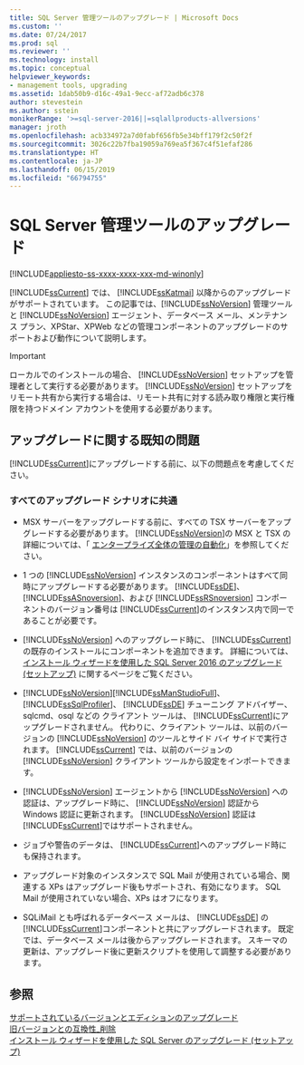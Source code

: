 ```yaml
---
title: SQL Server 管理ツールのアップグレード | Microsoft Docs
ms.custom: ''
ms.date: 07/24/2017
ms.prod: sql
ms.reviewer: ''
ms.technology: install
ms.topic: conceptual
helpviewer_keywords:
- management tools, upgrading
ms.assetid: 1dab50b9-d16c-49a1-9ecc-af72adb6c378
author: stevestein
ms.author: sstein
monikerRange: '>=sql-server-2016||=sqlallproducts-allversions'
manager: jroth
ms.openlocfilehash: acb334972a7d0fabf656fb5e34bff179f2c50f2f
ms.sourcegitcommit: 3026c22b7fba19059a769ea5f367c4f51efaf286
ms.translationtype: HT
ms.contentlocale: ja-JP
ms.lasthandoff: 06/15/2019
ms.locfileid: "66794755"
---
```

# <a name="upgrade-sql-server-management-tools"></a>SQL Server 管理ツールのアップグレード

[!INCLUDE[appliesto-ss-xxxx-xxxx-xxx-md-winonly](../../includes/appliesto-ss-xxxx-xxxx-xxx-md-winonly.md)]

[!INCLUDE[ssCurrent](../../includes/sscurrent-md.md)] では、 [!INCLUDE[ssKatmai](../../includes/sskatmai-md.md)] 以降からのアップグレードがサポートされています。 この記事では、[!INCLUDE[ssNoVersion](../../includes/ssnoversion-md.md)] 管理ツールと [!INCLUDE[ssNoVersion](../../includes/ssnoversion-md.md)] エージェント、データベース メール、メンテナンス プラン、XPStar、XPWeb などの管理コンポーネントのアップグレードのサポートおよび動作について説明します。  
  
> [!IMPORTANT]  
>  ローカルでのインストールの場合、 [!INCLUDE[ssNoVersion](../../includes/ssnoversion-md.md)] セットアップを管理者として実行する必要があります。 [!INCLUDE[ssNoVersion](../../includes/ssnoversion-md.md)] セットアップをリモート共有から実行する場合は、リモート共有に対する読み取り権限と実行権限を持つドメイン アカウントを使用する必要があります。  
  
## <a name="known-upgrade-issues"></a>アップグレードに関する既知の問題  
[!INCLUDE[ssCurrent](../../includes/sscurrent-md.md)]にアップグレードする前に、以下の問題点を考慮してください。  
  
### <a name="for-all-upgrade-scenarios"></a>すべてのアップグレード シナリオに共通  
  
- MSX サーバーをアップグレードする前に、すべての TSX サーバーをアップグレードする必要があります。 [!INCLUDE[ssNoVersion](../../includes/ssnoversion-md.md)]の MSX と TSX の詳細については、「 [エンタープライズ全体の管理の自動化](../../ssms/agent/automated-administration-across-an-enterprise.md)」を参照してください。  
  
-   1 つの [!INCLUDE[ssNoVersion](../../includes/ssnoversion-md.md)] インスタンスのコンポーネントはすべて同時にアップグレードする必要があります。 [!INCLUDE[ssDE](../../includes/ssde-md.md)]、 [!INCLUDE[ssASnoversion](../../includes/ssasnoversion-md.md)]、および [!INCLUDE[ssRSnoversion](../../includes/ssrsnoversion-md.md)] コンポーネントのバージョン番号は [!INCLUDE[ssCurrent](../../includes/sscurrent-md.md)]のインスタンス内で同一であることが必要です。  
  
-   [!INCLUDE[ssNoVersion](../../includes/ssnoversion-md.md)] へのアップグレード時に、 [!INCLUDE[ssCurrent](../../includes/sscurrent-md.md)]の既存のインストールにコンポーネントを追加できます。 詳細については、[インストール ウィザードを使用した SQL Server 2016 のアップグレード &#40;セットアップ&#41;](../../database-engine/install-windows/upgrade-sql-server-using-the-installation-wizard-setup.md) に関するページをご覧ください。  
  
-   [!INCLUDE[ssNoVersion](../../includes/ssnoversion-md.md)][!INCLUDE[ssManStudioFull](../../includes/ssmanstudiofull-md.md)]、 [!INCLUDE[ssSqlProfiler](../../includes/sssqlprofiler-md.md)]、 [!INCLUDE[ssDE](../../includes/ssde-md.md)] チューニング アドバイザー、sqlcmd、osql などの  クライアント ツールは、 [!INCLUDE[ssCurrent](../../includes/sscurrent-md.md)]にアップグレードされません。 代わりに、クライアント ツールは、以前のバージョンの [!INCLUDE[ssNoVersion](../../includes/ssnoversion-md.md)] のツールとサイド バイ サイドで実行されます。 [!INCLUDE[ssCurrent](../../includes/sscurrent-md.md)] では、以前のバージョンの [!INCLUDE[ssNoVersion](../../includes/ssnoversion-md.md)] クライアント ツールから設定をインポートできます。  
  
-   [!INCLUDE[ssNoVersion](../../includes/ssnoversion-md.md)] エージェントから [!INCLUDE[ssNoVersion](../../includes/ssnoversion-md.md)] への認証は、アップグレード時に、 [!INCLUDE[ssNoVersion](../../includes/ssnoversion-md.md)] 認証から Windows 認証に更新されます。 [!INCLUDE[ssNoVersion](../../includes/ssnoversion-md.md)] 認証は [!INCLUDE[ssCurrent](../../includes/sscurrent-md.md)]ではサポートされません。  
  
-   ジョブや警告のデータは、 [!INCLUDE[ssCurrent](../../includes/sscurrent-md.md)]へのアップグレード時にも保持されます。  
  
-   アップグレード対象のインスタンスで SQL Mail が使用されている場合、関連する XPs はアップグレード後もサポートされ、有効になります。 SQL Mail が使用されていない場合、XPs はオフになります。  
  
-   SQLiMail とも呼ばれるデータベース メールは、 [!INCLUDE[ssDE](../../includes/ssde-md.md)] の [!INCLUDE[ssCurrent](../../includes/sscurrent-md.md)]コンポーネントと共にアップグレードされます。 既定では、データベース メールは後からアップグレードされます。 スキーマの更新は、アップグレード後に更新スクリプトを使用して調整する必要があります。  
  
## <a name="see-also"></a>参照  
 [サポートされているバージョンとエディションのアップグレード](../../database-engine/install-windows/supported-version-and-edition-upgrades.md)   
 [旧バージョンとの互換性_削除](https://msdn.microsoft.com/library/15d9117e-e2fa-4985-99ea-66a117c1e9fd)   
 [インストール ウィザードを使用した SQL Server のアップグレード &#40;セットアップ&#41;](../../database-engine/install-windows/upgrade-sql-server-using-the-installation-wizard-setup.md)  
  
  
